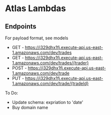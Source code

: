 # Atlas Lambdas

## Endpoints 
For payload format, see models
* GET - https://i329dhx1fj.execute-api.us-east-1.amazonaws.com/dev/trades
* GET - https://i329dhx1fj.execute-api.us-east-1.amazonaws.com/dev/trades/{trader}
* POST - https://i329dhx1fj.execute-api.us-east-1.amazonaws.com/dev/trade
* PUT - https://i329dhx1fj.execute-api.us-east-1.amazonaws.com/dev/trade/{tradeId}

To Do:
- Update schema: expriation to 'date'
- Buy domain name
